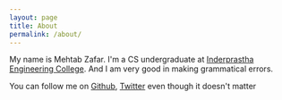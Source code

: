 ```yaml
---
layout: page
title: About
permalink: /about/
---
```


My name is Mehtab Zafar. I'm a CS undergraduate at [Inderprastha Engineering College](www.ipec.org.in). And I am very good in making grammatical errors.

You can follow me on
<a href="https://github.com/mzfr">Github</a>,
<a href="https://twitter.com/mzfr98">Twitter</a> even though it doesn't matter
